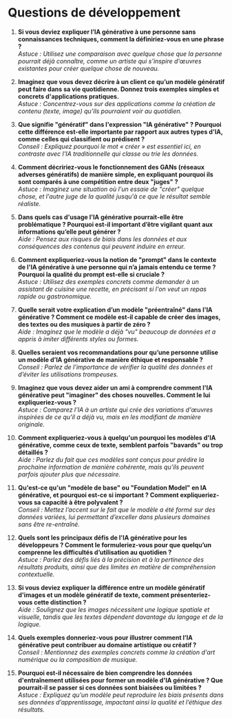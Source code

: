 # Questions de développement

1. **Si vous deviez expliquer l’IA générative à une personne sans connaissances techniques, comment la définiriez-vous en une phrase ?**  
   *Astuce : Utilisez une comparaison avec quelque chose que la personne pourrait déjà connaître, comme un artiste qui s’inspire d'œuvres existantes pour créer quelque chose de nouveau.*

2. **Imaginez que vous devez décrire à un client ce qu’un modèle génératif peut faire dans sa vie quotidienne. Donnez trois exemples simples et concrets d'applications pratiques.**  
   *Astuce : Concentrez-vous sur des applications comme la création de contenu (texte, image) qu’ils pourraient voir au quotidien.*

3. **Que signifie "génératif" dans l'expression "IA générative" ? Pourquoi cette différence est-elle importante par rapport aux autres types d'IA, comme celles qui classifient ou prédisent ?**  
   *Conseil : Expliquez pourquoi le mot « créer » est essentiel ici, en contraste avec l'IA traditionnelle qui classe ou trie les données.*

4. **Comment décririez-vous le fonctionnement des GANs (réseaux adverses génératifs) de manière simple, en expliquant pourquoi ils sont comparés à une compétition entre deux "juges" ?**  
   *Astuce : Imaginez une situation où l'un essaie de "créer" quelque chose, et l'autre juge de la qualité jusqu'à ce que le résultat semble réaliste.*

5. **Dans quels cas d'usage l'IA générative pourrait-elle être problématique ? Pourquoi est-il important d’être vigilant quant aux informations qu’elle peut générer ?**  
   *Aide : Pensez aux risques de biais dans les données et aux conséquences des contenus qui peuvent induire en erreur.*

6. **Comment expliqueriez-vous la notion de "prompt" dans le contexte de l'IA générative à une personne qui n’a jamais entendu ce terme ? Pourquoi la qualité du prompt est-elle si cruciale ?**  
   *Astuce : Utilisez des exemples concrets comme demander à un assistant de cuisine une recette, en précisant si l'on veut un repas rapide ou gastronomique.*

7. **Quelle serait votre explication d’un modèle "préentraîné" dans l'IA générative ? Comment ce modèle est-il capable de créer des images, des textes ou des musiques à partir de zéro ?**  
   *Aide : Imaginez que le modèle a déjà "vu" beaucoup de données et a appris à imiter différents styles ou formes.*

8. **Quelles seraient vos recommandations pour qu’une personne utilise un modèle d’IA générative de manière éthique et responsable ?**  
   *Conseil : Parlez de l’importance de vérifier la qualité des données et d’éviter les utilisations trompeuses.*

9. **Imaginez que vous devez aider un ami à comprendre comment l'IA générative peut "imaginer" des choses nouvelles. Comment le lui expliqueriez-vous ?**  
   *Astuce : Comparez l’IA à un artiste qui crée des variations d'œuvres inspirées de ce qu'il a déjà vu, mais en les modifiant de manière originale.*

10. **Comment expliqueriez-vous à quelqu'un pourquoi les modèles d'IA générative, comme ceux de texte, semblent parfois "bavards" ou trop détaillés ?**  
   *Aide : Parlez du fait que ces modèles sont conçus pour prédire la prochaine information de manière cohérente, mais qu'ils peuvent parfois ajouter plus que nécessaire.*

11. **Qu'est-ce qu'un "modèle de base" ou "Foundation Model" en IA générative, et pourquoi est-ce si important ? Comment expliqueriez-vous sa capacité à être polyvalent ?**  
    *Conseil : Mettez l’accent sur le fait que le modèle a été formé sur des données variées, lui permettant d’exceller dans plusieurs domaines sans être re-entraîné.*

12. **Quels sont les principaux défis de l'IA générative pour les développeurs ? Comment le formuleriez-vous pour que quelqu’un comprenne les difficultés d’utilisation au quotidien ?**  
    *Astuce : Parlez des défis liés à la précision et à la pertinence des résultats produits, ainsi que des limites en matière de compréhension contextuelle.*

13. **Si vous deviez expliquer la différence entre un modèle génératif d'images et un modèle génératif de texte, comment présenteriez-vous cette distinction ?**  
    *Aide : Soulignez que les images nécessitent une logique spatiale et visuelle, tandis que les textes dépendent davantage du langage et de la logique.*

14. **Quels exemples donneriez-vous pour illustrer comment l’IA générative peut contribuer au domaine artistique ou créatif ?**  
    *Conseil : Mentionnez des exemples concrets comme la création d'art numérique ou la composition de musique.*

15. **Pourquoi est-il nécessaire de bien comprendre les données d'entraînement utilisées pour former un modèle d'IA générative ? Que pourrait-il se passer si ces données sont biaisées ou limitées ?**  
    *Astuce : Expliquez qu’un modèle peut reproduire les biais présents dans ses données d’apprentissage, impactant ainsi la qualité et l’éthique des résultats.*

